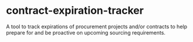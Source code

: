# contract-expiration-tracker
A tool to track expirations of procurement projects and/or contracts to help prepare for and be proactive on upcoming sourcing requirements.
